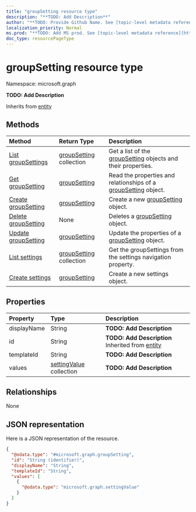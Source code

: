 ```yaml
---
title: "groupSetting resource type"
description: "**TODO: Add Description**"
author: "**TODO: Provide Github Name. See [topic-level metadata reference](https://msgo.azurewebsites.net/add/document/guidelines/metadata.html#topic-level-metadata)**"
localization_priority: Normal
ms.prod: "**TODO: Add MS prod. See [topic-level metadata reference](https://msgo.azurewebsites.net/add/document/guidelines/metadata.html#topic-level-metadata)**"
doc_type: resourcePageType
---
```


# groupSetting resource type


Namespace: microsoft.graph

**TODO: Add Description**


Inherits from [entity](../resources/entity.md)

## Methods
|Method|Return Type|Description|
|:---|:---|:---|
|[List groupSettings](../api/groupsetting-list.md)|[groupSetting](../resources/groupsetting.md) collection|Get a list of the [groupSetting](../resources/groupsetting.md) objects and their properties.|
|[Get groupSetting](../api/groupsetting-get.md)|[groupSetting](../resources/groupsetting.md)|Read the properties and relationships of a [groupSetting](../resources/groupsetting.md) object.|
|[Create groupSetting](../api/groupsetting-post-groupsettings.md)|[groupSetting](../resources/groupsetting.md)|Create a new [groupSetting](../resources/groupsetting.md) object.|
|[Delete groupSetting](../api/groupsetting-delete.md)|None|Deletes a [groupSetting](../resources/groupsetting.md) object.|
|[Update groupSetting](../api/groupsetting-update.md)|[groupSetting](../resources/groupsetting.md)|Update the properties of a [groupSetting](../resources/groupsetting.md) object.|
|[List settings](../api/group-list-settings.md)|[groupSetting](../resources/groupsetting.md) collection|Get the groupSettings from the settings navigation property.|
|[Create settings](../api/group-post-settings.md)|[groupSetting](../resources/groupsetting.md)|Create a new settings object.|

## Properties
|Property|Type|Description|
|:---|:---|:---|
|displayName|String|**TODO: Add Description**|
|id|String|**TODO: Add Description** Inherited from [entity](../resources/entity.md)|
|templateId|String|**TODO: Add Description**|
|values|[settingValue](../resources/settingvalue.md) collection|**TODO: Add Description**|

## Relationships
None

## JSON representation
Here is a JSON representation of the resource.
<!-- {
  "blockType": "resource",
  "keyProperty": "id",
  "@odata.type": "microsoft.graph.groupSetting",
  "baseType": "microsoft.graph.entity",
  "openType": true
}
-->
``` json
{
  "@odata.type": "#microsoft.graph.groupSetting",
  "id": "String (identifier)",
  "displayName": "String",
  "templateId": "String",
  "values": [
    {
      "@odata.type": "microsoft.graph.settingValue"
    }
  ]
}
```

